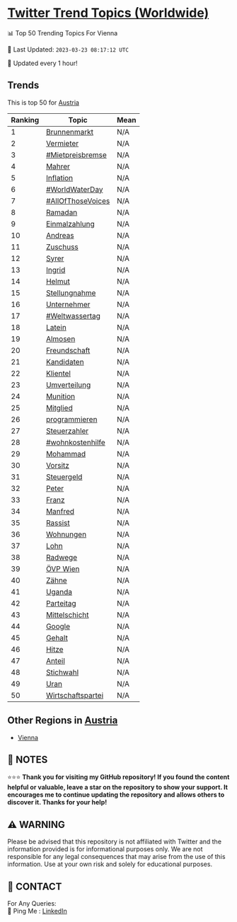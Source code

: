 [Twitter Trend Topics (Worldwide)](https://github.com/ErcinDedeoglu/Twitter-Trend-Topics)
==========


📊 Top 50 Trending Topics For Vienna

📆 Last Updated: `2023-03-23 08:17:12 UTC`

🔧 Updated every 1 hour!


## Trends

This is top 50 for [Austria](</Austria>)

| Ranking | Topic | Mean |
| ------- | ------------ | ------------ |
| 1 | [Brunnenmarkt](http://twitter.com/search?q=Brunnenmarkt) | N/A |
| 2 | [Vermieter](http://twitter.com/search?q=Vermieter) | N/A |
| 3 | [#Mietpreisbremse](http://twitter.com/search?q=%23Mietpreisbremse) | N/A |
| 4 | [Mahrer](http://twitter.com/search?q=Mahrer) | N/A |
| 5 | [Inflation](http://twitter.com/search?q=Inflation) | N/A |
| 6 | [#WorldWaterDay](http://twitter.com/search?q=%23WorldWaterDay) | N/A |
| 7 | [#AllOfThoseVoices](http://twitter.com/search?q=%23AllOfThoseVoices) | N/A |
| 8 | [Ramadan](http://twitter.com/search?q=Ramadan) | N/A |
| 9 | [Einmalzahlung](http://twitter.com/search?q=Einmalzahlung) | N/A |
| 10 | [Andreas](http://twitter.com/search?q=Andreas) | N/A |
| 11 | [Zuschuss](http://twitter.com/search?q=Zuschuss) | N/A |
| 12 | [Syrer](http://twitter.com/search?q=Syrer) | N/A |
| 13 | [Ingrid](http://twitter.com/search?q=Ingrid) | N/A |
| 14 | [Helmut](http://twitter.com/search?q=Helmut) | N/A |
| 15 | [Stellungnahme](http://twitter.com/search?q=Stellungnahme) | N/A |
| 16 | [Unternehmer](http://twitter.com/search?q=Unternehmer) | N/A |
| 17 | [#Weltwassertag](http://twitter.com/search?q=%23Weltwassertag) | N/A |
| 18 | [Latein](http://twitter.com/search?q=Latein) | N/A |
| 19 | [Almosen](http://twitter.com/search?q=Almosen) | N/A |
| 20 | [Freundschaft](http://twitter.com/search?q=Freundschaft) | N/A |
| 21 | [Kandidaten](http://twitter.com/search?q=Kandidaten) | N/A |
| 22 | [Klientel](http://twitter.com/search?q=Klientel) | N/A |
| 23 | [Umverteilung](http://twitter.com/search?q=Umverteilung) | N/A |
| 24 | [Munition](http://twitter.com/search?q=Munition) | N/A |
| 25 | [Mitglied](http://twitter.com/search?q=Mitglied) | N/A |
| 26 | [programmieren](http://twitter.com/search?q=programmieren) | N/A |
| 27 | [Steuerzahler](http://twitter.com/search?q=Steuerzahler) | N/A |
| 28 | [#wohnkostenhilfe](http://twitter.com/search?q=%23wohnkostenhilfe) | N/A |
| 29 | [Mohammad](http://twitter.com/search?q=Mohammad) | N/A |
| 30 | [Vorsitz](http://twitter.com/search?q=Vorsitz) | N/A |
| 31 | [Steuergeld](http://twitter.com/search?q=Steuergeld) | N/A |
| 32 | [Peter](http://twitter.com/search?q=Peter) | N/A |
| 33 | [Franz](http://twitter.com/search?q=Franz) | N/A |
| 34 | [Manfred](http://twitter.com/search?q=Manfred) | N/A |
| 35 | [Rassist](http://twitter.com/search?q=Rassist) | N/A |
| 36 | [Wohnungen](http://twitter.com/search?q=Wohnungen) | N/A |
| 37 | [Lohn](http://twitter.com/search?q=Lohn) | N/A |
| 38 | [Radwege](http://twitter.com/search?q=Radwege) | N/A |
| 39 | [ÖVP Wien](http://twitter.com/search?q=%c3%96VP+Wien) | N/A |
| 40 | [Zähne](http://twitter.com/search?q=Z%c3%a4hne) | N/A |
| 41 | [Uganda](http://twitter.com/search?q=Uganda) | N/A |
| 42 | [Parteitag](http://twitter.com/search?q=Parteitag) | N/A |
| 43 | [Mittelschicht](http://twitter.com/search?q=Mittelschicht) | N/A |
| 44 | [Google](http://twitter.com/search?q=Google) | N/A |
| 45 | [Gehalt](http://twitter.com/search?q=Gehalt) | N/A |
| 46 | [Hitze](http://twitter.com/search?q=Hitze) | N/A |
| 47 | [Anteil](http://twitter.com/search?q=Anteil) | N/A |
| 48 | [Stichwahl](http://twitter.com/search?q=Stichwahl) | N/A |
| 49 | [Uran](http://twitter.com/search?q=Uran) | N/A |
| 50 | [Wirtschaftspartei](http://twitter.com/search?q=Wirtschaftspartei) | N/A |



## Other Regions in [Austria](</Austria>)

* [Vienna](</Austria/Vienna.md>)



## 📝 NOTES

⭐⭐⭐ **Thank you for visiting my GitHub repository! If you found the content helpful or valuable, leave a star on the repository to show your support. It encourages me to continue updating the repository and allows others to discover it. Thanks for your help!**


## ⚠️ WARNING

Please be advised that this repository is not affiliated with Twitter and the information provided is for informational purposes only. We are not responsible for any legal consequences that may arise from the use of this information. Use at your own risk and solely for educational purposes.


## 📨 CONTACT

 For Any Queries:  
            🏓 Ping Me : [LinkedIn](https://www.linkedin.com/in/ercindedeoglu/)
